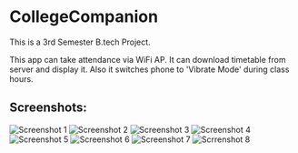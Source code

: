 # CollegeCompanion

This is a 3rd Semester B.tech Project.

This app can take attendance via WiFi AP.
It can download timetable from server and display it.
Also it switches phone to 'Vibrate Mode' during class hours.

Screenshots:
----------

![Screenshot 1](https://github.com/i-Rohan/CollegeCompanion/blob/master/Screenshots/image2.png)
![Screenshot 2](https://github.com/i-Rohan/CollegeCompanion/blob/master/Screenshots/image3.png)
![Screenshot 3](https://github.com/i-Rohan/CollegeCompanion/blob/master/Screenshots/image4.png)
![Screenshot 4](https://github.com/i-Rohan/CollegeCompanion/blob/master/Screenshots/image5.png)
![Screenshot 5](https://github.com/i-Rohan/CollegeCompanion/blob/master/Screenshots/image6.png)
![Screenshot 6](https://github.com/i-Rohan/CollegeCompanion/blob/master/Screenshots/image7.png)
![Screenshot 7](https://github.com/i-Rohan/CollegeCompanion/blob/master/Screenshots/image8.jpeg)
![Scrrenshot 8](https://github.com/i-Rohan/CollegeCompanion/blob/master/Screenshots/image9.jpeg)
